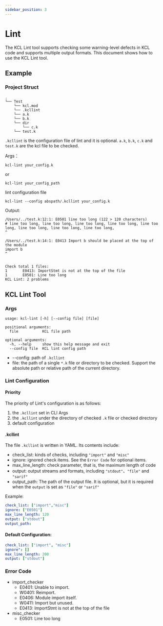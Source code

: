 ```yaml
---
sidebar_position: 3
---
```


# Lint

The KCL Lint tool supports checking some warning-level defects in KCL code and supports multiple output formats. This document shows how to use the KCL Lint tool.

## Example

### Project Struct

```text
.
└── Test
    └── kcl.mod
    └── .kcllint
    └── a.k
    └── b.k
    └── dir
        └── c.k
    └── test.k
```

`.kcllint` is the configuration file of lint and it is optional. `a.k`, `b.k`, `c.k` and `test.k` are the kcl file to be checked.

Args：

```shell
kcl-lint your_config.k
```

or

```shell
kcl-lint your_config_path
```

lint configuration file

```shell
kcl-lint --config abspath/.kcllint your_config.k
```

Output:

```shell
/Users/../test.k:12:1: E0501 line too long (122 > 120 characters)
# line too long, line too long, line too long, line too long, line too long, line too long, line too long, line too long,
^

/Users/../test.k:14:1: E0413 Import b should be placed at the top of the module
import b
^


Check total 1 files:
1       E0413: ImportStmt is not at the top of the file
1       E0501: Line too long
KCL Lint: 2 problems
```

## KCL Lint Tool

### Args

```shell
usage: kcl-lint [-h] [--config file] [file]

positional arguments:
  file           KCL file path

optional arguments:
  -h, --help     show this help message and exit
  --config file  KCL lint config path
```

+ --config: path of `.kcllint`
+ file: the path of a single `*.k` file or directory to be checked. Support the absolute path or relative path of the current directory.

### Lint Configuration

#### Priority

The priority of Lint's configuration is as follows:

1. the `.kcllint` set in CLI Args
2. the `.kcllint` under the directory of checked `.k` file or checked directory
3. default configuration

#### .kcllint

The file `.kcllint` is written in YAML. Its contents include:

+ check_list: kinds of checks, including `"import"` and `"misc"`
+ ignore: ignored check items. See the `Error Code` for optional items.
+ max_line_length: check parameter, that is, the maximum length of code
+ output: output streams and formats, including `"stdout"`、`"file"` and `"sarif"`
+ output_path: The path of the output file. It is optional, but it is required when the `output` is set as `"file"` or `"sarif"`

Example:

```yaml
check_list: ["import","misc"]
ignore: ["E0501"]
max_line_length: 120
output: ["stdout"]
output_path:
```

#### Default Configuration:

```yaml
check_list: ["import", "misc"]
ignore": []
max_line_length: 200
output: ["stdout"]
```

### Error Code

+ import_checker
  + E0401: Unable to import.
  + W0401: Reimport.
  + E0406: Module import itself.
  + W0411: Import but unused.
  + E0413: ImportStmt is not at the top of the file
+ misc_checker
  + E0501: Line too long
